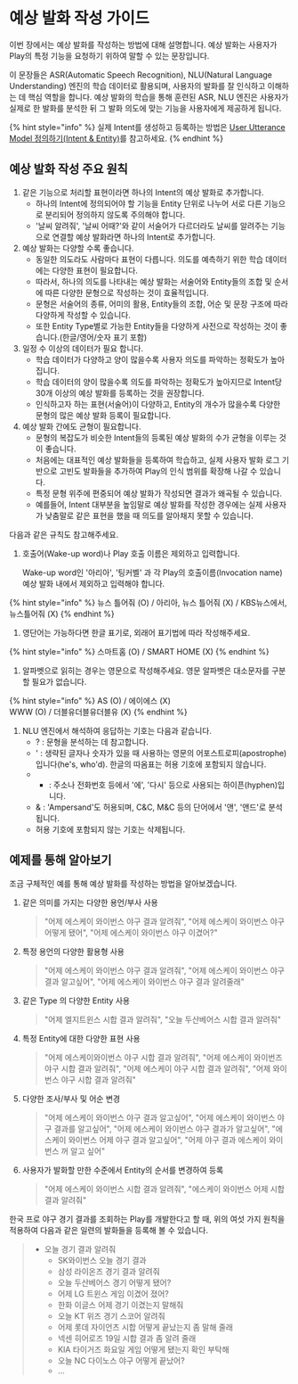 # 예상 발화 작성 가이드

이번 장에서는 예상 발화를 작성하는 방법에 대해 설명합니다. 예상 발화는 사용자가 Play의 특정 기능을 요청하기 위하여 말할 수 있는 문장입니다.

이 문장들은 ASR\(Automatic Speech Recognition\), NLU\(Natural Language Understanding\) 엔진의 학습 데이터로 활용되며, 사용자의 발화를 잘 인식하고 이해하는 데 핵심 역할을 합니다. 예상 발화의 학습을 통해 훈련된 ASR, NLU 엔진은 사용자가 실제로 한 발화를 분석한 뒤 그 발화 의도에 맞는 기능을 사용자에게 제공하게 됩니다.

{% hint style="info" %}
실제 Intent를 생성하고 등록하는 방법은 [User Utterance Model 정의하기\(Intent & Entity\)](./)를 참고하세요.
{% endhint %}

## 예상 발화 작성 주요 원칙

1. 같은 기능으로 처리할 표현이라면 하나의 Intent의 예상 발화로 추가합니다.
   * 하나의 Intent에 정의되어야 할 기능을 Entity 단위로 나누어 서로 다른 기능으로 분리되어 정의하지 않도록 주의해야 합니다.
   * '날씨 알려줘', '날씨 어때?'와 같이 서술어가 다르더라도 날씨를 알려주는 기능으로 연결할 예상 발화라면 하나의 Intent로 추가합니다.
2. 예상 발화는 다양할 수록 좋습니다.
   * 동일한 의도라도 사람마다 표현이 다릅니다. 의도를 예측하기 위한 학습 데이터에는 다양한 표현이 필요합니다.
   * 따라서, 하나의 의도를 나타내는 예상 발화는 서술어와 Entity들의 조합 및 순서에 따른 다양한 문형으로 작성하는 것이 효율적입니다. 
   * 문형은 서술어의 종류, 어미의 활용, Entity들의 조합, 어순 및 문장 구조에 따라 다양하게 작성할 수 있습니다. 
   * 또한 Entity Type별로 가능한 Entity들을 다양하게 사전으로 작성하는 것이 좋습니다.\(한글/영어/숫자 표기 포함\) 
3. 일정 수 이상의 데이터가 필요 합니다.
   * 학습 데이터가 다양하고 양이 많을수록 사용자 의도를 파악하는 정확도가 높아집니다. 
   * 학습 데이터의 양이 많을수록 의도를 파악하는 정확도가 높아지므로 Intent당 30개 이상의 예상 발화를 등록하는 것을 권장합니다. 
   * 인식하고자 하는 표현\(서술어\)이 다양하고, Entity의 개수가 많을수록 다양한 문형의 많은 예상 발화 등록이 필요합니다.
4. 예상 발화 간에도 균형이 필요합니다.
   * 문형의 복잡도가 비슷한 Intent들의 등록된 예상 발화의 수가 균형을 이루는 것이 좋습니다. 
   * 처음에는 대표적인 예상 발화들을 등록하여 학습하고, 실제 사용자 발화 로그 기반으로 고빈도 발화들을 추가하여 Play의 인식 범위를 확장해 나갈 수 있습니다.
   * 특정 문형 위주에 편중되어 예상 발화가 작성되면 결과가 왜곡될 수 있습니다. 
   * 예를들어, Intent 대부분을 높임말로 예상 발화를 작성한 경우에는 실제 사용자가 낮춤말로 같은 표현을 했을 때 의도를 알아채지 못할 수 있습니다. 

다음과 같은 규칙도 참고해주세요.

1. 호출어\(Wake-up word\)나 Play 호출 이름은 제외하고 입력합니다.  


   Wake-up word인 '아리아', '팅커벨' 과 각 Play의 호출이름\(Invocation name\) 예상 발화 내에서 제외하고 입력해야 합니다.

{% hint style="info" %}
뉴스 틀어줘 \(O\) / 아리아, 뉴스 틀어줘 \(X\) / KBS뉴스에서, 뉴스틀어줘 \(X\)
{% endhint %}

1. 영단어는 가능하다면 한글 표기로, 외래어 표기법에 따라 작성해주세요.  

{% hint style="info" %}
스마트홈 \(O\) / SMART HOME \(X\)
{% endhint %}

1. 알파벳으로 읽히는 경우는 영문으로 작성해주세요. 영문 알파벳은 대소문자를 구분할 필요가 없습니다.  

{% hint style="info" %}
AS \(O\) / 에이에스 \(X\)  
WWW \(O\) / 더블유더블유더블유 \(X\)
{% endhint %}

1. NLU 엔진에서 해석하여 응답하는 기호는 다음과 같습니다.
   * ? : 문형을 분석하는 데 참고합니다. 
   * ' : 생략된 글자나 숫자가 있을 때 사용하는 영문의 어포스트로피\(apostrophe\)입니다\(he's, who'd\). 한글의 따옴표는 허용 기호에 포함되지 않습니다. 
   * - : 주소나 전화번호 등에서 '에', '다시' 등으로 사용되는 하이픈\(hyphen\)입니다.
   * & : 'Ampersand'도 허용되며, C&C, M&C 등의 단어에서 '앤', '앤드'로 분석됩니다.
   * 허용 기호에 포함되지 않는 기호는 삭제됩니다. 

## 예제를 통해 알아보기

조금 구체적인 예를 통해 예상 발화를 작성하는 방법을 알아보겠습니다.

1. 같은 의미를 가지는 다양한 용언/부사 사용  

   > "어제 에스케이 와이번스 야구 결과 알려줘", "어제 에스케이 와이번스 야구 어떻게 됐어", "어제 에스케이 와이번스 야구 이겼어?"

2. 특정 용언의 다양한 활용형 사용   

   > "어제 에스케이 와이번스 야구 결과 알려줘", "어제 에스케이 와이번스 야구 결과 알고싶어", "어제 에스케이 와이번스 야구 결과 알려줄래"

3. 같은 Type 의 다양한 Entity 사용  

   > "어제 엘지트윈스 시합 결과 알려줘", "오늘 두산베어스 시합 결과 알려줘"

4. 특정 Entity에 대한 다양한 표현 사용   

   > "어제 에스케이와이번스 야구 시합 결과 알려줘", "어제 에스케이 와이번즈 야구 시합 결과 알려줘", "어제 에스케이 야구 시합 결과 알려줘", "어제 와이번스 야구 시합 결과 알려줘"

5. 다양한 조사/부사 및 어순 변경  

   > "어제 에스케이 와이번스 야구 결과 알고싶어", "어제 에스케이 와이번스 야구 결과를 알고싶어", "어제 에스케이 와이번스 야구 결과가 알고싶어", "에스케이 와이번스 어제 야구 결과 알고싶어", "어제 야구 결과 에스케이 와이번스 꺼 알고 싶어"

6. 사용자가 발화할 만한 수준에서 Entity의 순서를 변경하여 등록  

   > "어제 에스케이 와이번스 시합 결과 알려줘", "에스케이 와이번스 어제 시합 결과 알려줘"

한국 프로 야구 경기 결과를 조회하는 Play를 개발한다고 할 때, 위의 여섯 가지 원칙을 적용하여 다음과 같은 일련의 발화들을 등록해 볼 수 있습니다.

> * 오늘 경기 결과 알려줘
>   * SK와이번스 오늘 경기 결과
>   * 삼성 라이온즈 경기 결과 알려줘  
>   * 오늘 두산베어스 경기 어떻게 됐어?
>   * 어제 LG 트윈스 게임 이겼어 졌어?
>   * 한화 이글스 어제 경기 이겼는지 말해줘
>   * 오늘 KT 위즈 경기 스코어 알려줘
>   * 어제 롯데 자이언츠 시합 어떻게 끝났는지 좀 말해 줄래
>   * 넥센 히어로즈 19일 시합 결과 좀 알려 줄래
>   * KIA 타이거즈 화요일 게임 어떻게 됐는지 확인 부탁해
>   * 오늘 NC 다이노스 야구 어떻게 끝났어?
>   * ...

